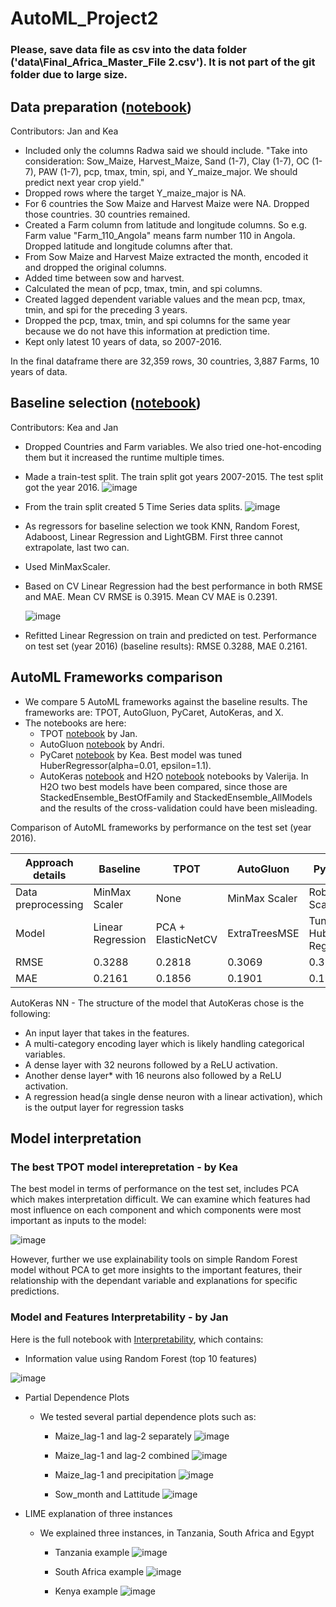 # AutoML_Project2

### Please, save data file as csv into the data folder ('data\Final_Africa_Master_File 2.csv'). It is not part of the git folder due to large size.

## Data preparation ([notebook](https://github.com/jtimko16/AutoML_Project2/blob/main/notebooks/1.Data_preparation.ipynb))
Contributors: Jan and Kea

* Included only the columns Radwa said we should include. "Take into consideration: Sow_Maize, Harvest_Maize, Sand (1-7), Clay (1-7), OC (1-7), PAW (1-7), pcp, tmax, tmin, spi, and Y_maize_major. We should predict next year crop yield."
* Dropped rows where the target Y_maize_major is NA.
* For 6 countries the Sow Maize and Harvest Maize were NA. Dropped those countries. 30 countries remained.
* Created a Farm column from latitude and longitude columns. So e.g. Farm value "Farm_110_Angola" means farm number 110 in Angola. Dropped latitude and longitude columns after that.
* From Sow Maize and Harvest Maize extracted the month, encoded it and dropped the original columns.
* Added time between sow and harvest.
* Calculated the mean of pcp, tmax, tmin, and spi columns.
* Created lagged dependent variable values and the mean pcp, tmax, tmin, and spi for the preceding 3 years.
* Dropped the pcp, tmax, tmin, and spi columns for the same year because we do not have this information at prediction time.
* Kept only latest 10 years of data, so 2007-2016.

In the final dataframe there are 32,359 rows, 30 countries, 3,887 Farms, 10 years of data.

## Baseline selection ([notebook](https://github.com/jtimko16/AutoML_Project2/blob/main/notebooks/2.Baseline_selection.ipynb))
Contributors: Kea and Jan

* Dropped Countries and Farm variables. We also tried one-hot-encoding them but it increased the runtime multiple times.
* Made a train-test split. The train split got years 2007-2015. The test split got the year 2016.
![image](https://github.com/jtimko16/AutoML_Project2/assets/55859977/ff4f1633-be5f-4d91-b711-1d30d19dc301)
* From the train split created 5 Time Series data splits.
![image](https://github.com/jtimko16/AutoML_Project2/assets/55859977/4edc7758-0c5b-4025-80da-e582f09bc33c)
* As regressors for baseline selection we took KNN, Random Forest, Adaboost, Linear Regression and LightGBM. First three cannot extrapolate, last two can.
* Used MinMaxScaler.
* Based on CV Linear Regression had the best performance in both RMSE and MAE. Mean CV RMSE is 0.3915. Mean CV MAE is 0.2391.
  
  ![image](https://github.com/jtimko16/AutoML_Project2/assets/55859977/1944f369-56a1-4cae-8af0-4a8c0b183782)

* Refitted Linear Regression on train and predicted on test. Performance on test set (year 2016) (baseline results): RMSE 0.3288, MAE 0.2161.

## AutoML Frameworks comparison

* We compare 5 AutoML frameworks against the baseline results. The frameworks are: TPOT, AutoGluon, PyCaret, AutoKeras, and X.
* The notebooks are here:
  * TPOT [notebook](https://github.com/jtimko16/AutoML_Project2/blob/main/notebooks/5.TPOT.ipynb) by Jan.
  * AutoGluon [notebook](https://github.com/jtimko16/AutoML_Project2/blob/main/notebooks/3.AutoGluon.ipynb) by Andri.
  * PyCaret [notebook](https://github.com/jtimko16/AutoML_Project2/blob/main/notebooks/4.PyCaret.ipynb) by Kea. Best model was tuned HuberRegressor(alpha=0.01, epsilon=1.1).
  * AutoKeras [notebook](https://github.com/jtimko16/AutoML_Project2/blob/main/notebooks/6.AutoKeras.ipynb) and H2O [notebook](https://github.com/jtimko16/AutoML_Project2/blob/main/notebooks/7.h2o_no_countries_and_farm.ipynb) notebooks by Valerija. In H2O two best models have been compared, since those are StackedEnsemble_BestOfFamily and StackedEnsemble_AllModels and the results of the cross-validation could have been misleading.

 
 Comparison of AutoML frameworks by performance on the test set (year 2016).

 Approach details | Baseline | TPOT | AutoGluon | PyCaret | AutoKeras | H2O
--- | --- | --- | --- |--- |--- |---
Data preprocessing | MinMax Scaler | None | MinMax Scaler | Robust Scaler | Automated  | Automated  
Model | Linear Regression | PCA + ElasticNetCV | ExtraTreesMSE | Tuned Huber Regressor | NN* |  'StackedEnsemble_BestOfFamily'  
RMSE | 0.3288 | 0.2818 | 0.3069 | 0.3248 | 0.4081 |  0.334 
MAE  | 0.2161 | 0.1856 | 0.1901 | 0.1994 | 0.3361 | 0.2143

AutoKeras NN - The structure of the model that AutoKeras chose is the following:
* An input layer that takes in the features.
* A multi-category encoding layer which is likely handling categorical variables.
* A dense layer with 32 neurons followed by a ReLU activation.
* Another dense layer* with 16 neurons also followed by a ReLU activation.
* A regression head(a single dense neuron with a linear activation), which is the output layer for regression tasks

## Model interpretation

### The best TPOT model interepretation - by Kea

The best model in terms of performance on the test set, includes PCA which makes interpretation difficult. We can examine which features had most influence on each component and which components were most important as inputs to the model:

![image](https://github.com/jtimko16/AutoML_Project2/blob/main/plots/PCA_components_importance.png)

However, further we use explainability tools on simple Random Forest model without PCA to get more insights to the important features, their relationship with the dependant variable and explanations for specific predictions.

### Model and Features Interpretability - by Jan

Here is the full notebook with [Interpretability](https://github.com/jtimko16/AutoML_Project2/blob/main/notebooks/8.%20Interpretability.ipynb), which contains:
* Information value using Random Forest (top 10 features)

![image](https://github.com/jtimko16/AutoML_Project2/blob/main/plots/Random_Forest_features_importance.png)

* Partial Dependence Plots
  * We tested several partial dependence plots such as:
    * Maize_lag-1 and lag-2 separately
  ![image](https://github.com/jtimko16/AutoML_Project2/blob/main/plots/PDP_Maize_lagged_separately.png)

    * Maize_lag-1 and lag-2 combined
  ![image](https://github.com/jtimko16/AutoML_Project2/blob/main/plots/PDP_Maize_lagged_combined.png)

    * Maize_lag-1 and precipitation 
  ![image](https://github.com/jtimko16/AutoML_Project2/blob/main/plots/PDP_combined_maize_lagged_precipitation.png)

    * Sow_month and Lattitude
  ![image](https://github.com/jtimko16/AutoML_Project2/blob/main/plots/Sow_month_lattitude_combined.png)


* LIME explanation of three instances
  * We explained three instances, in Tanzania, South Africa and Egypt
    * Tanzania example
  ![image](https://github.com/jtimko16/AutoML_Project2/blob/main/plots/LIME_01.png)

    * South Africa example
  ![image](https://github.com/jtimko16/AutoML_Project2/blob/main/plots/LIME_02.png)

    * Kenya example
![image](https://github.com/jtimko16/AutoML_Project2/blob/main/plots/LIME_02.png)

